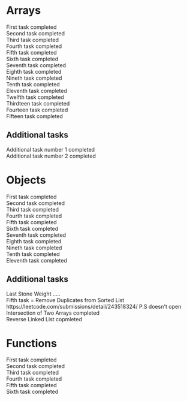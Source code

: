 <h1>Arrays</h1>
First task completed <br>
Second task completed <br>
Third task completed <br>
Fourth task completed <br>
Fifth task completed <br>
Sixth task completed <br>
Seventh task completed <br>
Eighth task completed <br>
Nineth task completed <br>
Tenth task completed <br>
Eleventh task completed <br>
Twelfth task completed <br>
Thirdteen task completed <br>
Fourteen task completed <br>
Fifteen task completed <br>
<h2>Additional tasks</h2>
Additional task  number 1 completed <br>
Additional task  number 2 completed
<h1>Objects</h1>
First task completed <br>
Second task completed <br>
Third task completed <br>
Fourth task completed <br>
Fifth task completed <br>
Sixth task completed <br>
Seventh task completed <br>
Eighth task completed <br>
Nineth task completed <br>
Tenth task completed <br>
Eleventh task completed <br>
<h2>Additional tasks</h2>
Last Stone Weight .....<br>
Fifth task = Remove Duplicates from Sorted List <br>
https://leetcode.com/submissions/detail/243518324/ P.S doesn't open<br>
Intersection of Two Arrays completed <br>
Reverse Linked List copmleted <br>
<h1>Functions</h1>
First task completed <br>
Second task completed <br>
Third task completed <br>
Fourth task completed <br>
Fifth task completed <br>
Sixth task completed <br>